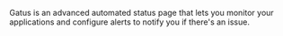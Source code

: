 Gatus is an advanced automated status page that lets you monitor your applications and configure alerts to notify you if there's an issue.